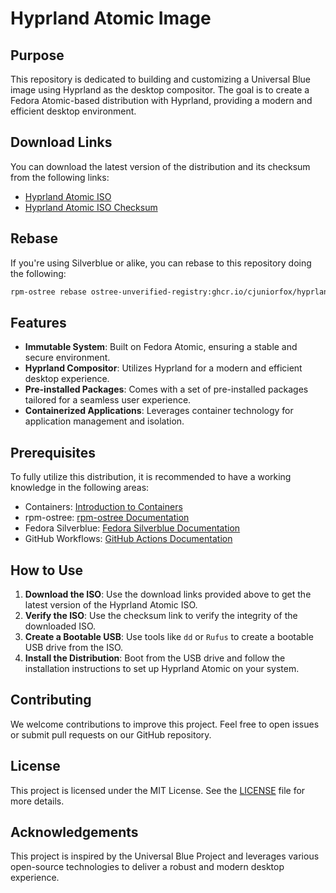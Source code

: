 # Hyprland Atomic Image

## Purpose
This repository is dedicated to building and customizing a Universal Blue image using Hyprland as the desktop compositor. The goal is to create a Fedora Atomic-based distribution with Hyprland, providing a modern and efficient desktop environment.

## Download Links
You can download the latest version of the distribution and its checksum from the following links:
- [Hyprland Atomic ISO](https://juniorfox-net-isos.s3.sa-east-1.amazonaws.com/hyprland-atomic-x86_64-40-latest.iso)
- [Hyprland Atomic ISO Checksum](https://juniorfox-net-isos.s3.sa-east-1.amazonaws.com/hyprland-atomic-x86_64-40-latest.iso-CHECKSUM)

## Rebase
If you're using Silverblue or alike, you can rebase to this repository doing the following:
```sh
rpm-ostree rebase ostree-unverified-registry:ghcr.io/cjuniorfox/hyprland-atomic:latest
```

## Features
- **Immutable System**: Built on Fedora Atomic, ensuring a stable and secure environment.
- **Hyprland Compositor**: Utilizes Hyprland for a modern and efficient desktop experience.
- **Pre-installed Packages**: Comes with a set of pre-installed packages tailored for a seamless user experience.
- **Containerized Applications**: Leverages container technology for application management and isolation.

## Prerequisites
To fully utilize this distribution, it is recommended to have a working knowledge in the following areas:
- Containers: [Introduction to Containers](https://www.youtube.com/watch?v=SnSH8Ht3MIc)
- rpm-ostree: [rpm-ostree Documentation](https://coreos.github.io/rpm-ostree/container/)
- Fedora Silverblue: [Fedora Silverblue Documentation](https://docs.fedoraproject.org/en-US/fedora-silverblue/)
- GitHub Workflows: [GitHub Actions Documentation](https://docs.github.com/en/actions/using-workflows)

## How to Use
1. **Download the ISO**: Use the download links provided above to get the latest version of the Hyprland Atomic ISO.
2. **Verify the ISO**: Use the checksum link to verify the integrity of the downloaded ISO.
3. **Create a Bootable USB**: Use tools like `dd` or `Rufus` to create a bootable USB drive from the ISO.
4. **Install the Distribution**: Boot from the USB drive and follow the installation instructions to set up Hyprland Atomic on your system.

## Contributing
We welcome contributions to improve this project. Feel free to open issues or submit pull requests on our GitHub repository.

## License
This project is licensed under the MIT License. See the [LICENSE](LICENSE) file for more details.

## Acknowledgements
This project is inspired by the Universal Blue Project and leverages various open-source technologies to deliver a robust and modern desktop experience.
